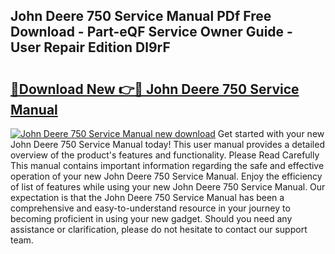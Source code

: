 ## John Deere 750 Service Manual PDf Free Download - Part-eQF Service Owner Guide - User Repair Edition Dl9rF

# <h2><a href="http://bc85890.oget.top/?id=John+Deere+750+Service+Manual">🔗Download New 👉🔴 John Deere 750 Service Manual</a></h2>

[![John Deere 750 Service Manual new download](https://i.imgur.com/5g1atiW.png)](http://bc85890.oget.top/?id=John+Deere+750+Service+Manual)
Get started with your new John Deere 750 Service Manual today! This user manual provides a detailed overview of the product's features and functionality. Please Read Carefully This manual contains important information regarding the safe and effective operation of your new John Deere 750 Service Manual. Enjoy the efficiency of list of features while using your new John Deere 750 Service Manual. Our expectation is that the John Deere 750 Service Manual has been a comprehensive and easy-to-understand resource in your journey to becoming proficient in using your new gadget. Should you need any assistance or clarification, please do not hesitate to contact our support team.
